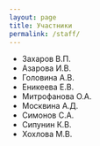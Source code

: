 ```yaml
---
layout: page
title: Участники
permalink: /staff/
---
```


* Захаров В.П.
* Азарова И.В.
* Головина А.В.
* Еникеева Е.В.
* Митрофанова О.А.
* Москвина А.Д.
* Симонов С.А.
* Сипунин К.В.
* Хохлова М.В.
